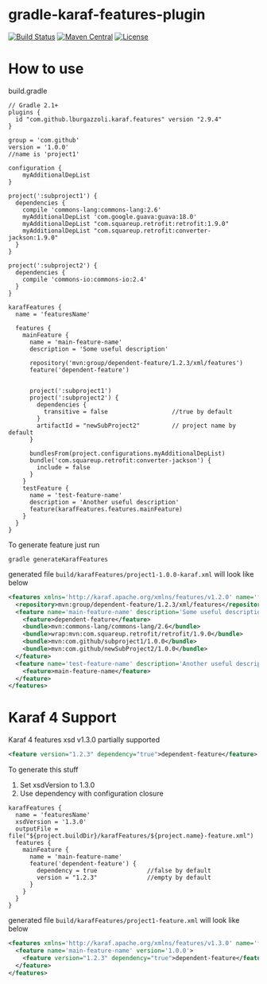 gradle-karaf-features-plugin
============================
[![Build Status](https://travis-ci.org/lburgazzoli/gradle-karaf-features-plugin.svg)](https://travis-ci.org/lburgazzoli/gradle-karaf-features-plugin)
[![Maven Central](https://maven-badges.herokuapp.com/maven-central/com.github.lburgazzoli/radle-karaf-features-plugin/badge.svg)](https://maven-badges.herokuapp.com/maven-central/com.github.lburgazzoli/gradle-karaf-features-plugin)
[![License](http://img.shields.io/:license-apache-brightgreen.svg)](http://www.apache.org/licenses/LICENSE-2.0.html)

How to use
============================
build.gradle
```
// Gradle 2.1+
plugins {
  id "com.github.lburgazzoli.karaf.features" version "2.9.4"
}

group = 'com.github'
version = '1.0.0'
//name is 'project1'

configuration {
    myAdditionalDepList 
}

project(':subproject1') {
  dependencies {
    compile 'commons-lang:commons-lang:2.6'
    myAdditionalDepList 'com.google.guava:guava:18.0'        
    myAdditionalDepList "com.squareup.retrofit:retrofit:1.9.0"
    myAdditionalDepList "com.squareup.retrofit:converter-jackson:1.9.0"
  }
}

project(':subproject2') {
  dependencies {
    compile 'commons-io:commons-io:2.4'
  }
}

karafFeatures {
  name = 'featuresName'
  
  features {
    mainFeature {
      name = 'main-feature-name'      
      description = 'Some useful description'
      
      repository('mvn:group/dependent-feature/1.2.3/xml/features')
      feature('dependent-feature')
      
      
      project(':subproject1')
      project(':subproject2') {
        dependencies {
          transitive = false                  //true by default
        }
        artifactId = "newSubProject2"         // project name by default
      }
      
      bundlesFrom(project.configurations.myAdditionalDepList)
      bundle('com.squareup.retrofit:converter-jackson') {
        include = false
      }
    }
    testFeature {
      name = 'test-feature-name'
      description = 'Another useful description'
      feature(karafFeatures.features.mainFeature)
    }
  }
}
```
  
To generate feature just run  
```
gradle generateKarafFeatures
```

generated file `build/karafFeatures/project1-1.0.0-karaf.xml` will look like below  
```xml
<features xmlns='http://karaf.apache.org/xmlns/features/v1.2.0' name='featuresName'>
  <repository>mvn:group/dependent-feature/1.2.3/xml/features</repository>
  <feature name='main-feature-name' description='Some useful description' version='1.0.0'>
    <feature>dependent-feature</feature>
    <bundle>mvn:commons-lang/commons-lang/2.6</bundle>
    <bundle>wrap:mvn:com.squareup.retrofit/retrofit/1.9.0</bundle>
    <bundle>mvn:com.github/subproject1/1.0.0</bundle>
    <bundle>mvn:com.github/newSubProject2/1.0.0</bundle>
  </feature>
  <feature name='test-feature-name' description='Another useful description' version='1.0.0'>
    <feature>main-feature-name</feature>
  </feature>
</features>
```

Karaf 4 Support
============================
Karaf 4 features xsd v1.3.0 partially supported  
```xml
<feature version="1.2.3" dependency="true">dependent-feature</feature>
```

To generate this stuff  
1. Set xsdVersion to 1.3.0  
2. Use dependency with configuration closure  
```
karafFeatures {
  name = 'featuresName'
  xsdVersion = '1.3.0'
  outputFile = file("${project.buildDir}/karafFeatures/${project.name}-feature.xml")
  features {
    mainFeature {
      name = 'main-feature-name'
      feature('dependent-feature') {
        dependency = true              //false by default
        version = "1.2.3"              //empty by default
      }
    }
  }
}
```

generated file `build/karafFeatures/project1-feature.xml` will look like below  
```xml
<features xmlns='http://karaf.apache.org/xmlns/features/v1.3.0' name='featuresName'>
  <feature name='main-feature-name' version='1.0.0'>
    <feature version="1.2.3" dependency="true">dependent-feature</feature>
  </feature>
</features>
```
